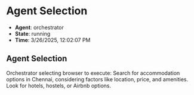 # Agent Selection

- **Agent**: orchestrator
- **State**: running
- **Time**: 3/26/2025, 12:02:07 PM

## Agent Selection

Orchestrator selecting browser to execute: Search for accommodation options in Chennai, considering factors like location, price, and amenities. Look for hotels, hostels, or Airbnb options.


